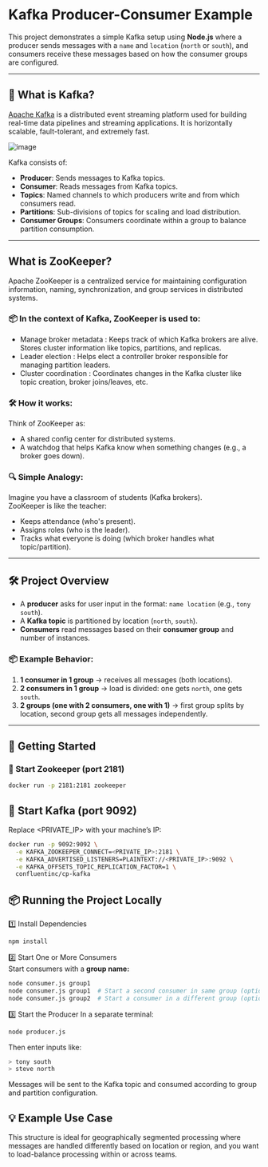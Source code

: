 # Kafka Producer-Consumer Example

This project demonstrates a simple Kafka setup using **Node.js** where a producer sends messages with a `name` and `location` (`north` or `south`), and consumers receive these messages based on how the consumer groups are configured.

---

## 🧠 What is Kafka?

[Apache Kafka](https://kafka.apache.org/) is a distributed event streaming platform used for building real-time data pipelines and streaming applications. It is horizontally scalable, fault-tolerant, and extremely fast.

![image](https://github.com/user-attachments/assets/4d09945f-e2a5-442b-93d5-a26d275eeffc)

Kafka consists of:
- **Producer**: Sends messages to Kafka topics.
- **Consumer**: Reads messages from Kafka topics.
- **Topics**: Named channels to which producers write and from which consumers read.
- **Partitions**: Sub-divisions of topics for scaling and load distribution.
- **Consumer Groups**: Consumers coordinate within a group to balance partition consumption.

---

## What is ZooKeeper?
Apache ZooKeeper is a centralized service for maintaining configuration information, naming, synchronization, and group services in distributed systems.

### 📦 In the context of Kafka, ZooKeeper is used to:

- Manage broker metadata : Keeps track of which Kafka brokers are alive. Stores cluster information like topics, partitions, and replicas.
- Leader election : Helps elect a controller broker responsible for managing partition leaders.
- Cluster coordination : Coordinates changes in the Kafka cluster like topic creation, broker joins/leaves, etc.

### 🛠 How it works:

Think of ZooKeeper as:
- A shared config center for distributed systems.
- A watchdog that helps Kafka know when something changes (e.g., a broker goes down).

### 🔍 Simple Analogy:
Imagine you have a classroom of students (Kafka brokers). <br/>
ZooKeeper is like the teacher:
- Keeps attendance (who's present).
- Assigns roles (who is the leader).
- Tracks what everyone is doing (which broker handles what topic/partition).

---

## 🛠️ Project Overview

- A **producer** asks for user input in the format: `name location` (e.g., `tony south`).
- A **Kafka topic** is partitioned by location (`north`, `south`).
- **Consumers** read messages based on their **consumer group** and number of instances.

### 📦 Example Behavior:

1. **1 consumer in 1 group** → receives all messages (both locations).
2. **2 consumers in 1 group** → load is divided: one gets `north`, one gets `south`.
3. **2 groups (one with 2 consumers, one with 1)** → first group splits by location, second group gets all messages independently.

---

## 🚀 Getting Started

### 🐳 Start Zookeeper (port 2181)

```bash
docker run -p 2181:2181 zookeeper
```

## 🐳 Start Kafka (port 9092)

Replace <PRIVATE_IP> with your machine’s IP:

```bash
docker run -p 9092:9092 \
  -e KAFKA_ZOOKEEPER_CONNECT=<PRIVATE_IP>:2181 \
  -e KAFKA_ADVERTISED_LISTENERS=PLAINTEXT://<PRIVATE_IP>:9092 \
  -e KAFKA_OFFSETS_TOPIC_REPLICATION_FACTOR=1 \
  confluentinc/cp-kafka
```

## 📦 Running the Project Locally

1️⃣ Install Dependencies
```bash
npm install
```

2️⃣ Start One or More Consumers <br/> Start consumers with a **group name:**
```bash
node consumer.js group1
node consumer.js group1  # Start a second consumer in same group (optional)
node consumer.js group2  # Start a consumer in a different group (optional)
```

3️⃣ Start the Producer
In a separate terminal:
```bash
node producer.js
```
Then enter inputs like:
```bash
> tony south
> steve north
```

Messages will be sent to the Kafka topic and consumed according to group and partition configuration.


## 💡 Example Use Case
This structure is ideal for geographically segmented processing where messages are handled differently based on location or region, and you want to load-balance processing within or across teams.
